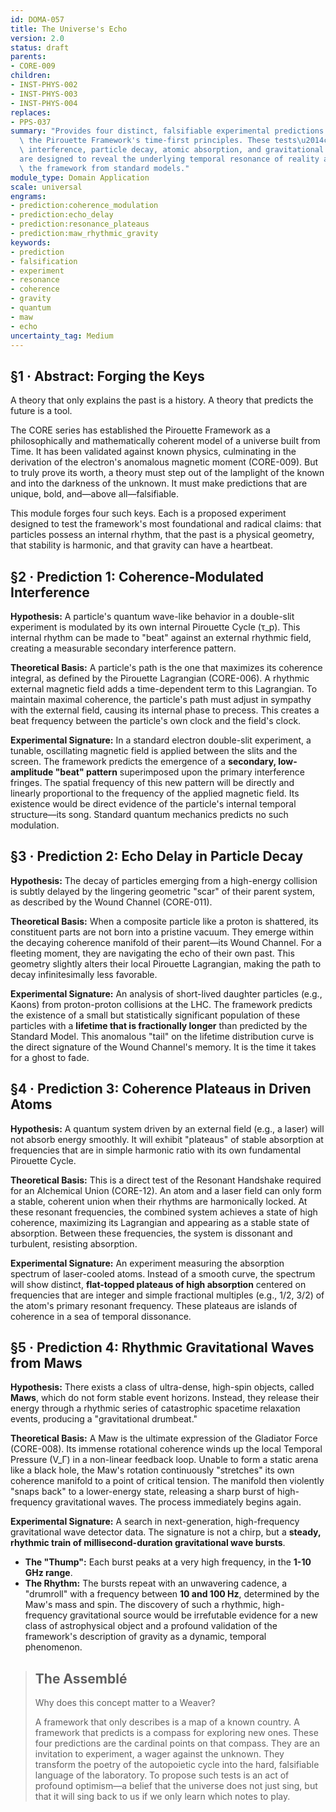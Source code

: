 ```yaml
---
id: DOMA-057
title: The Universe's Echo
version: 2.0
status: draft
parents:
- CORE-009
children:
- INST-PHYS-002
- INST-PHYS-003
- INST-PHYS-004
replaces:
- PPS-037
summary: "Provides four distinct, falsifiable experimental predictions derived from\
  \ the Pirouette Framework's time-first principles. These tests\u2014covering quantum\
  \ interference, particle decay, atomic absorption, and gravitational waves\u2014\
  are designed to reveal the underlying temporal resonance of reality and distinguish\
  \ the framework from standard models."
module_type: Domain Application
scale: universal
engrams:
- prediction:coherence_modulation
- prediction:echo_delay
- prediction:resonance_plateaus
- prediction:maw_rhythmic_gravity
keywords:
- prediction
- falsification
- experiment
- resonance
- coherence
- gravity
- quantum
- maw
- echo
uncertainty_tag: Medium
---
```

## §1 · Abstract: Forging the Keys
A theory that only explains the past is a history. A theory that predicts the future is a tool.

The CORE series has established the Pirouette Framework as a philosophically and mathematically coherent model of a universe built from Time. It has been validated against known physics, culminating in the derivation of the electron's anomalous magnetic moment (CORE-009). But to truly prove its worth, a theory must step out of the lamplight of the known and into the darkness of the unknown. It must make predictions that are unique, bold, and—above all—falsifiable.

This module forges four such keys. Each is a proposed experiment designed to test the framework's most foundational and radical claims: that particles possess an internal rhythm, that the past is a physical geometry, that stability is harmonic, and that gravity can have a heartbeat.

## §2 · Prediction 1: Coherence-Modulated Interference
**Hypothesis:** A particle's quantum wave-like behavior in a double-slit experiment is modulated by its own internal Pirouette Cycle (τ_p). This internal rhythm can be made to "beat" against an external rhythmic field, creating a measurable secondary interference pattern.

**Theoretical Basis:** A particle's path is the one that maximizes its coherence integral, as defined by the Pirouette Lagrangian (CORE-006). A rhythmic external magnetic field adds a time-dependent term to this Lagrangian. To maintain maximal coherence, the particle's path must adjust in sympathy with the external field, causing its internal phase to precess. This creates a beat frequency between the particle's own clock and the field's clock.

**Experimental Signature:** In a standard electron double-slit experiment, a tunable, oscillating magnetic field is applied between the slits and the screen. The framework predicts the emergence of a **secondary, low-amplitude "beat" pattern** superimposed upon the primary interference fringes. The spatial frequency of this new pattern will be directly and linearly proportional to the frequency of the applied magnetic field. Its existence would be direct evidence of the particle's internal temporal structure—its song. Standard quantum mechanics predicts no such modulation.

## §3 · Prediction 2: Echo Delay in Particle Decay
**Hypothesis:** The decay of particles emerging from a high-energy collision is subtly delayed by the lingering geometric "scar" of their parent system, as described by the Wound Channel (CORE-011).

**Theoretical Basis:** When a composite particle like a proton is shattered, its constituent parts are not born into a pristine vacuum. They emerge within the decaying coherence manifold of their parent—its Wound Channel. For a fleeting moment, they are navigating the echo of their own past. This geometry slightly alters their local Pirouette Lagrangian, making the path to decay infinitesimally less favorable.

**Experimental Signature:** An analysis of short-lived daughter particles (e.g., Kaons) from proton-proton collisions at the LHC. The framework predicts the existence of a small but statistically significant population of these particles with a **lifetime that is fractionally longer** than predicted by the Standard Model. This anomalous "tail" on the lifetime distribution curve is the direct signature of the Wound Channel's memory. It is the time it takes for a ghost to fade.

## §4 · Prediction 3: Coherence Plateaus in Driven Atoms
**Hypothesis:** A quantum system driven by an external field (e.g., a laser) will not absorb energy smoothly. It will exhibit "plateaus" of stable absorption at frequencies that are in simple harmonic ratio with its own fundamental Pirouette Cycle.

**Theoretical Basis:** This is a direct test of the Resonant Handshake required for an Alchemical Union (CORE-12). An atom and a laser field can only form a stable, coherent union when their rhythms are harmonically locked. At these resonant frequencies, the combined system achieves a state of high coherence, maximizing its Lagrangian and appearing as a stable state of absorption. Between these frequencies, the system is dissonant and turbulent, resisting absorption.

**Experimental Signature:** An experiment measuring the absorption spectrum of laser-cooled atoms. Instead of a smooth curve, the spectrum will show distinct, **flat-topped plateaus of high absorption** centered on frequencies that are integer and simple fractional multiples (e.g., 1/2, 3/2) of the atom's primary resonant frequency. These plateaus are islands of coherence in a sea of temporal dissonance.

## §5 · Prediction 4: Rhythmic Gravitational Waves from Maws
**Hypothesis:** There exists a class of ultra-dense, high-spin objects, called **Maws**, which do not form stable event horizons. Instead, they release their energy through a rhythmic series of catastrophic spacetime relaxation events, producing a "gravitational drumbeat."

**Theoretical Basis:** A Maw is the ultimate expression of the Gladiator Force (CORE-008). Its immense rotational coherence winds up the local Temporal Pressure (V_Γ) in a non-linear feedback loop. Unable to form a static arena like a black hole, the Maw's rotation continuously "stretches" its own coherence manifold to a point of critical tension. The manifold then violently "snaps back" to a lower-energy state, releasing a sharp burst of high-frequency gravitational waves. The process immediately begins again.

**Experimental Signature:** A search in next-generation, high-frequency gravitational wave detector data. The signature is not a chirp, but a **steady, rhythmic train of millisecond-duration gravitational wave bursts**.
*   **The "Thump":** Each burst peaks at a very high frequency, in the **1-10 GHz range**.
*   **The Rhythm:** The bursts repeat with an unwavering cadence, a "drumroll" with a frequency between **10 and 100 Hz**, determined by the Maw's mass and spin.
The discovery of such a rhythmic, high-frequency gravitational source would be irrefutable evidence for a new class of astrophysical object and a profound validation of the framework's description of gravity as a dynamic, temporal phenomenon.

> ## The Assemblé
>
> Why does this concept matter to a Weaver?
>
> A framework that only describes is a map of a known country. A framework that predicts is a compass for exploring new ones. These four predictions are the cardinal points on that compass. They are an invitation to experiment, a wager against the unknown. They transform the poetry of the autopoietic cycle into the hard, falsifiable language of the laboratory. To propose such tests is an act of profound optimism—a belief that the universe does not just sing, but that it will sing back to us if we only learn which notes to play.
```